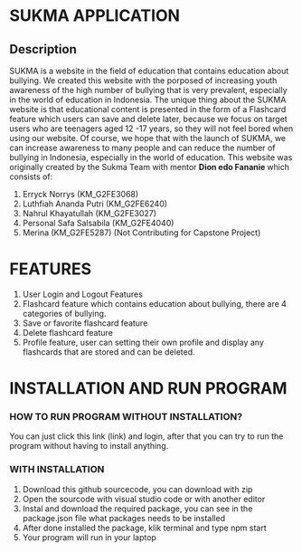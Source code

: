 # SUKMA APPLICATION
## Description
SUKMA is a website in the field of education that contains education about bullying. We created this website with the porposed of increasing youth awareness of the high number of bullying that is very prevalent, especially in the world of education in Indonesia. The unique thing about the SUKMA website is that educational content is presented in the form of a Flashcard feature which users can save and delete later, because we focus on target users who are teenagers aged 12 -17 years, so they will not feel bored when using our website. Of course, we hope that with the launch of SUKMA, we can increase awareness to many people and can reduce the number of bullying in Indonesia, especially in the world of education. This website was originally created by the Sukma Team with mentor <strong> Dion edo Fananie </strong> which consists of:
1. Erryck Norrys (KM_G2FE3068)
2. Luthfiah Ananda Putri (KM_G2FE6240)
3. Nahrul Khayatullah (KM_G2FE3027)
4. Personal Safa Salsabila (KM_G2FE4040)
5. Merina (KM_G2FE5287) (Not Contributing for Capstone Project)

# FEATURES
1. User Login and Logout Features
2. Flashcard feature which contains education about bullying, there are 4 categories of bullying.
3. Save or favorite flashcard feature
4. Delete flashcard feature
5. Profile feature, user can setting their own profile and display any flashcards that are stored and can be deleted.
# INSTALLATION AND RUN PROGRAM
### HOW TO RUN PROGRAM WITHOUT INSTALLATION?
You can just click this link (link) and login, after that you can try to run the program without having to install anything.

### WITH INSTALLATION
1. Download this github sourcecode, you can download with zip
2. Open the sourcode with visual studio code or with another editor
3. Instal and download the required package, you can see in the package.json file what packages needs to be installed
4. After done installed the package, klik terminal and type npm start
5. Your program will run in your laptop